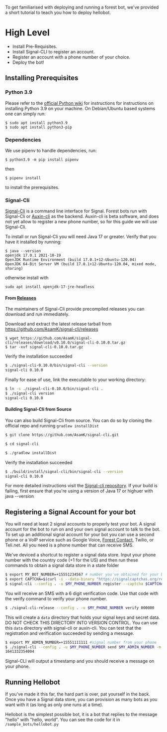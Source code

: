 To get familiarised with deploying and running a forest bot, we've provided a short tutorial to teach you how to deploy hellobot.

# High Level #

 * Install Pre-Requisites.
 * Install Signal-CLI to register an account.
 * Register an account with a phone number of your choice.
 * Deploy the bot!

## Installing Prerequisites ##

### Python 3.9 ### 

Please refer to the [official Python wiki](https://wiki.python.org/moin/BeginnersGuide/Download) for instructions 
for instructions on installing Python 3.9 on your machine. On Debian/Ubuntu based systems one can simply run:

```
$ sudo apt install python3.9
$ sudo apt install python3-pip
```

### Dependencies ###

We use pipenv to handle dependencies, run:

```
$ python3.9 -m pip install pipenv
```
then 
```
$ pipenv install 
```
to install the prerequisites.

### Signal-Cli ###

[Signal-Cli](https://github.com/AsamK/signal-cli) is a command line interface for Signal. Forest bots run with Signal-Cli or [Auxin-cli](https://github.com/mobilecoinofficial/auxin-cli) as the backend. Auxin-cli is beta software, and does not yet allow to register a new phone number, so for this guide we will use Signal-Cli. 

To install or run Signal-Cli you will need Java 17 or greater. Verify that you have it installed by running:
```
$ java --version
openjdk 17.0.1 2021-10-19
OpenJDK Runtime Environment (build 17.0.1+12-Ubuntu-120.04)
OpenJDK 64-Bit Server VM (build 17.0.1+12-Ubuntu-120.04, mixed mode, sharing)
```

otherwise install with 
```
sudo apt install openjdk-17-jre-headless
```


#### From [Releases](https://github.com/AsamK/signal-cli/releases) ####

The maintainers of Signal-Cli provide precompiled releases you can download and run immediately.

Download and extract the latest release tarball from https://github.com/AsamK/signal-cli/releases 
```
$ wget https://github.com/AsamK/signal-cli/releases/download/v0.10.0/signal-cli-0.10.0.tar.gz
$ tar -xvf signal-cli-0.10.0.tar.gz
```
Verify the installation succeeded 

``` bash
$ ./signal-cli-0.10.0/bin/signal-cli --version
signal-cli 0.10.0
```

Finally for ease of use, link the executable to your working directory:

``` bash
$ ln -s ./signal-cli-0.10.0/bin/signal-cli .
$ ./signal-cli version
signal-cli 0.10.0
```

#### Building Signal-Cli from Source ####

You can also build Signal-Cli from source. You can do so by cloning the official repo and running `gradlew installDist`

``` bash
$ git clone https://github.com/AsamK/signal-cli.git

$ cd signal-cli

$ ./gradlew installDist
```
Verify the installation succeeded 

``` bash
$ ./build/install/signal-cli/bin/signal-cli --version
signal-cli 0.10.0
```

For more detailed instructions visit the [Signal-cli repository](https://github.com/AsamK/signal-cli). If your build is failing, first ensure that you're using a version of Java 17 or highuer with java --version

## Registering a Signal Account for your bot

You will need at least 2 signal accounts to properly test your bot. A signal account for the bot to run on and your own signal account to talk to the bot. To set up an additional signal account for your bot you can use a second phone or a VoIP service such as Google Voice, [Forest Contact](/contact), Twilio, or Teli.net. All you need is a phone number that can receive SMS.

We've deviced a shortcut to register a signal data store. Input your phone number with the country code (+1 for the US) and then run these commands to obtain a signal data store in a state folder

``` bash
$ export MY_BOT_NUMBER=+15551234567 # number you've obtained for your bot
$ export CAPTCHA=$(curl -s --data-binary "https://signalcaptchas.org/registration/generate.html" https://human-after-all-21.fly.dev/6LedYI0UAAAAAMt8HLj4s-_2M_nYOhWMMFRGYHgY | jq -r .solution.gRecaptchaResponse)
$ signal-cli --config . -u $MY_PHONE_NUMBER register --captcha $CAPTCHA
```
You will receive an SMS with a 6 digit verification code. Use that code with the verify command to verify your phone number.

``` bash
$ ./signal-cli-release --config . -u $MY_PHONE_NUMBER verify 000000
```

This will create a `data` directory that holds your signal keys and secret data. DO NOT CHECK THIS DIRECTORY INTO VERSION CONTROL. You can use this `data` directory with signal-cli or auxin-cli. You can test that the registration and verification succeeded by sending a message. 

```bash
$ export MY_ADMIN_NUMBER=+15551111111 #signal number from your phone
$ ./signal-cli --config . -u $MY_PHONE_NUMBER send $MY_ADMIN_NUMBER -m "hello"
1641332354004
```
Signal-CLI will output a timestamp and you should receive a message on your phone.


## Running Hellobot ##

If you've made it this far, the hard part is over, pat yourself in the back. Once you have a Signal data store, you can provision as many bots as you want with it (as long as only one runs at a time).

Hellobot is the simplest possible bot, it is a bot that replies to the message "hello" with "hello, world". You can see the code for it in `/sample_bots/hellobot.py`


